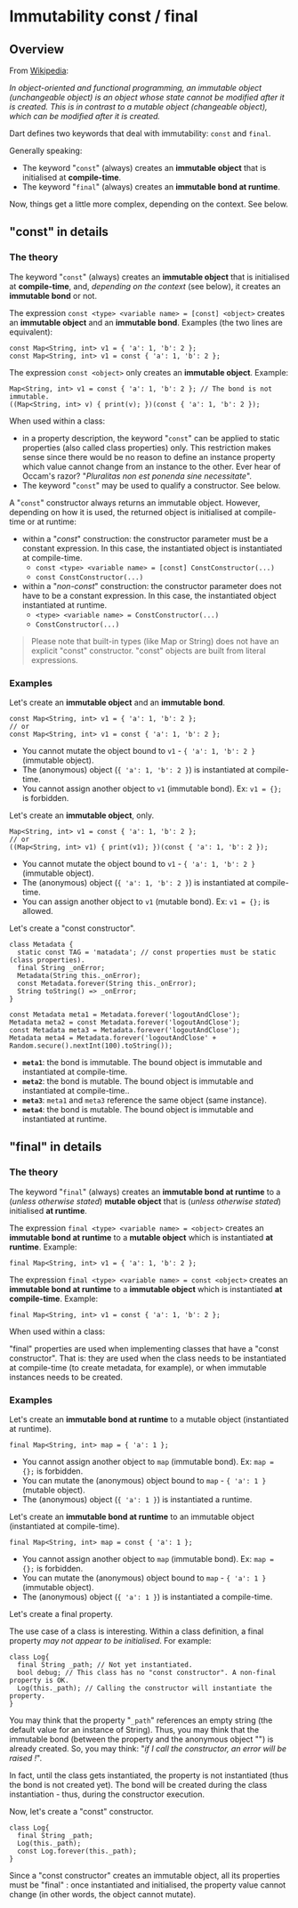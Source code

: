 # Immutability const / final

## Overview

From [Wikipedia](https://en.wikipedia.org/wiki/Immutable_object):

_In object-oriented and functional programming, an immutable object (unchangeable object)
is an object whose state cannot be modified after it is created. This is in contrast
to a mutable object (changeable object), which can be modified after it is created._

Dart defines two keywords that deal with immutability: `const` and `final`.

Generally speaking:

* The keyword "`const`" (always) creates an **immutable object** that is initialised at **compile-time**.
* The keyword "`final`" (always) creates an **immutable bond at runtime**.

Now, things get a little more complex, depending on the context. See below.

## "const" in details

### The theory

The keyword "`const`" (always) creates an **immutable object** that is initialised at **compile-time**, and, _depending on
the context_ (see below), it creates an **immutable bond** or not.

The expression `const <type> <variable name> = [const] <object>` creates an **immutable object** and an **immutable bond**.
Examples (the two lines are equivalent):

    const Map<String, int> v1 = { 'a': 1, 'b': 2 };
    const Map<String, int> v1 = const { 'a': 1, 'b': 2 };

The expression `const <object>` only creates an **immutable object**.
Example:

    Map<String, int> v1 = const { 'a': 1, 'b': 2 }; // The bond is not immutable.
    ((Map<String, int> v) { print(v); })(const { 'a': 1, 'b': 2 });

When used within a class:

* in a property description, the keyword "`const`" can be applied to static properties
  (also called class properties) only. This restriction makes sense since there would be no reason to define an instance
  property which value cannot change from an instance to the other. Ever hear of Occam's razor?
  "_Pluralitas non est ponenda sine necessitate_".
* The keyword "`const`" may be used to qualify a constructor. See below.

A "`const`" constructor always returns an immutable object. However, depending on how it is used, the returned object
is initialised at compile-time or at runtime:

* within a "_const_" construction: the constructor parameter must be a constant expression. In this case, the instantiated object is instantiated at compile-time.
  *  `const <type> <variable name> = [const] ConstConstructor(...)`
  *  `const ConstConstructor(...)`
* within a "_non-const_" construction: the constructor parameter does not have to be a constant expression. In this case, the instantiated object instantiated at runtime.
  *  `<type> <variable name> = ConstConstructor(...)`
  *  `ConstConstructor(...)`

> Please note that built-in types (like Map or String) does not have an explicit "const" constructor. "const" objects are
> built from literal expressions.

### Examples

Let's create an **immutable object** and an **immutable bond**.

    const Map<String, int> v1 = { 'a': 1, 'b': 2 };
    // or
    const Map<String, int> v1 = const { 'a': 1, 'b': 2 };

* You cannot mutate the object bound to `v1` - `{ 'a': 1, 'b': 2 }` (immutable object).
* The (anonymous) object (`{ 'a': 1, 'b': 2 }`) is instantiated at compile-time.
* You cannot assign another object to `v1` (immutable bond). Ex: `v1 = {};` is forbidden.

Let's create an **immutable object**, only.

    Map<String, int> v1 = const { 'a': 1, 'b': 2 };
    // or
    ((Map<String, int> v1) { print(v1); })(const { 'a': 1, 'b': 2 });

* You cannot mutate the object bound to `v1` - `{ 'a': 1, 'b': 2 }` (immutable object).
* The (anonymous) object (`{ 'a': 1, 'b': 2 }`) is instantiated at compile-time.    
* You can assign another object to `v1` (mutable bond). Ex: `v1 = {};` is allowed.

Let's create a "const constructor".

    class Metadata {
      static const TAG = 'matadata'; // const properties must be static (class properties).
      final String _onError;
      Metadata(String this._onError);
      const Metadata.forever(String this._onError);
      String toString() => _onError;
    }

    const Metadata meta1 = Metadata.forever('logoutAndClose');
    Metadata meta2 = const Metadata.forever('logoutAndClose');
    const Metadata meta3 = Metadata.forever('logoutAndClose');
    Metadata meta4 = Metadata.forever('logoutAndClose' + Random.secure().nextInt(100).toString());
    
* **`meta1`**: the bond is immutable. The bound object is immutable and instantiated at compile-time.
* **`meta2`**: the bond is mutable. The bound object is immutable and instantiated at compile-time..
* **`meta3`**: `meta1` and `meta3` reference the same object (same instance).
* **`meta4`**:  the bond is mutable. The bound object is immutable and instantiated at runtime.

## "final" in details

### The theory

The keyword "`final`" (always) creates an **immutable bond at runtime** to a (_unless otherwise stated_) **mutable object** that
is (_unless otherwise stated_) initialised **at runtime**.

The expression `final <type> <variable name> = <object>` creates an **immutable bond at runtime** to a **mutable object** which is
instantiated **at runtime**. Example:

    final Map<String, int> v1 = { 'a': 1, 'b': 2 };

The expression `final <type> <variable name> = const <object>` creates an **immutable bond at runtime** to a **immutable object** which is
instantiated **at compile-time**. Example:

    final Map<String, int> v1 = const { 'a': 1, 'b': 2 };
    
When used within a class:

"final" properties are used when implementing classes that have a "const constructor". That is: they are used when the
class needs to be instantiated at compile-time (to create metadata, for example), or when immutable instances needs to
be created.
    
### Examples

Let's create an **immutable bond at runtime** to a mutable object (instantiated at runtime).

    final Map<String, int> map = { 'a': 1 };
    
* You cannot assign another object to `map` (immutable bond). Ex: `map = {};` is forbidden.
* You can mutate the (anonymous) object bound to `map` - `{ 'a': 1 }` (mutable object).
* The (anonymous) object (`{ 'a': 1 }`) is instantiated a runtime.

Let's create an **immutable bond at runtime** to an immutable object (instantiated at compile-time).

    final Map<String, int> map = const { 'a': 1 };
    
* You cannot assign another object to `map` (immutable bond). Ex: `map = {};` is forbidden.
* You can mutate the (anonymous) object bound to `map` - `{ 'a': 1 }` (immutable object).
* The (anonymous) object (`{ 'a': 1 }`) is instantiated a compile-time.

Let's create a final property.

The use case of a class is interesting. Within a class definition, a final property _may not appear to be initialised_.
For example:

    class Log{
      final String _path; // Not yet instantiated.
      bool debug; // This class has no "const constructor". A non-final property is OK.
      Log(this._path); // Calling the constructor will instantiate the property.
    }

You may think that the property "`_path`" references an empty string (the default value for an instance of String).
Thus, you may think that the immutable bond (between the property and the anonymous object "") is already created.
So, you may think: "_if I call the constructor, an error will be raised !_".

In fact, until the class gets instantiated, the property is not instantiated (thus the bond is not created yet).
The bond will be created during the class instantiation - thus, during the constructor execution.

Now, let's create a "const" constructor.

    class Log{
      final String _path;
      Log(this._path);
      const Log.forever(this._path);
    }

Since a "const constructor" creates an immutable object, all its properties must be "final" : once instantiated and
initialised, the property value cannot change (in other words, the object cannot mutate).
